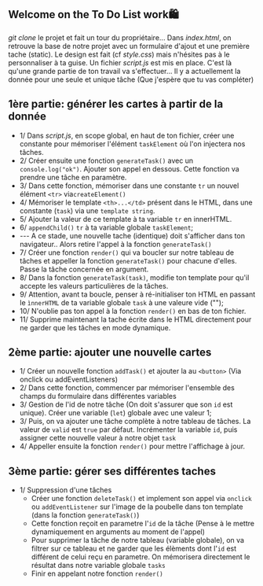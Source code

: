 ## Welcome on the To Do List work🛍 
*git clone* le projet et fait un tour du propriétaire...
Dans *index.html*, on retrouve la base de notre projet avec un formulaire d'ajout et une première tache (static). Le design est fait (cf *style.css*) mais n'hésites pas à le personnaliser à ta guise.
Un fichier *script.js* est mis en place. C'est là qu'une grande partie de ton travail va s'effectuer... Il y a actuellement la donnée pour une seule et unique tâche (Que j'espère que tu vas compléter)

## 1ère partie: générer les cartes à partir de la donnée
- 1/ Dans *script.js*, en scope global, en haut de ton fichier, créer une constante pour mémoriser l'élément `taskElement` où l'on injectera nos tâches.
- 2/ Créer ensuite une fonction `generateTask()` avec un `console.log("ok")`. Ajouter son appel en dessous. Cette fonction va prendre une tâche en paramètre.
- 3/ Dans cette fonction, mémoriser dans une constante `tr` un nouvel élément `<tr>` via`createElement()`
- 4/ Mémoriser le template `<th>...</td>` présent dans le HTML, dans une constante (`task`) via une `template string`.
- 5/ Ajouter la valeur de ce template à ta variable `tr` en innerHTML.
- 6/ `appendChild()` `tr` à ta variable globale `taskElement`;
- --- A ce stade, une nouvelle tache (identique) doit s'afficher dans ton navigateur.. Alors retire l'appel à la fonction `generateTask()`
- 7/ Créer une fonction `render()` qui va boucler sur notre tableau de tâches et appeller la fonction `generateTask()` pour chacune d'elles. Passe la tâche concernée en argument.
- 8/ Dans la fonction `generateTask(task)`, modifie ton template pour qu'il accepte les valeurs particulières de la tâches.
- 9/ Attention, avant ta boucle, penser à ré-initialiser ton HTML en passant le `ìnnerHTML` de ta variable globale `task` à une valeure vide ("");
- 10/ N'oublie pas ton appel à la fonction `render()` en bas de ton fichier.
- 11/ Supprime maintenant la tache écrite dans le HTML directement pour ne garder que les tâches en mode dynamique.

## 2ème partie: ajouter une nouvelle cartes
- 1/ Créer un nouvelle fonction `addTask()` et ajouter la au `<button>` (Via onclick ou addEventListeners)
- 2/ Dans cette fonction, commencer par mémoriser l'ensemble des champs du formulaire dans différentes variables
- 3/ Gestion de l'id de notre tâche (On doit s'assurer que son `id` est unique). Créer une variable (`let`) globale avec une valeur 1;
- 3/ Puis, on va ajouter une tâche complète à notre tableau de tâches. La valeur de `valid` est `true` par défaut. Incrémenter la variable `id`, puis assigner cette nouvelle valeur à notre objet `task`
- 4/ Appeller ensuite la fonction `render()` pour mettre l'affichage à jour.

## 3ème partie: gérer ses différentes taches
- 1/ Suppression d'une tâches
    - Créer une fonction `deleteTask()` et implement son appel via `onclick` ou `addEventListener` sur l'image de la poubelle dans ton template (dans la fonction `generateTask()`)
    - Cette fonction reçoit en parametre l'`id` de la tâche (Pense à le mettre dynamiquement en arguments au moment de l'appel)
    - Pour supprimer la tâche de notre tableau (variable globale), on va filtrer sur ce tableau et ne garder que les élèments dont l'`id` est différent de celui reçu en parametre. On mémorisera directement le résultat dans notre variable globale `tasks`
    - Finir en appelant notre fonction `render()`

